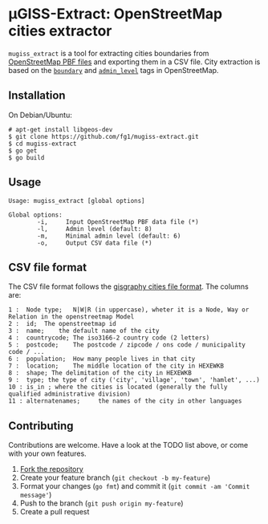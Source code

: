 µGISS-Extract: OpenStreetMap cities extractor
=============================================

`mugiss_extract` is a tool for extracting cities boundaries from [OpenStreetMap PBF files](https://wiki.openstreetmap.org/wiki/PBF_Format) and exporting them in a CSV file.
City extraction is based on the [`boundary`](https://wiki.openstreetmap.org/wiki/Tag:boundary=administrative) and [`admin_level`](https://wiki.openstreetmap.org/wiki/Key:admin_level) tags in OpenStreetMap.


## Installation

On Debian/Ubuntu:
```
# apt-get install libgeos-dev
$ git clone https://github.com/fg1/mugiss-extract.git
$ cd mugiss-extract
$ go get
$ go build
```


## Usage

```
Usage: mugiss_extract [global options] 

Global options:
        -i,     Input OpenStreetMap PBF data file (*)
        -l,     Admin level (default: 8)
        -m,     Minimal admin level (default: 6)
        -o,     Output CSV data file (*)
```


## CSV file format

The CSV file format follows the [gisgraphy cities file format](http://download.gisgraphy.com/format.txt).
The columns are:
```
1 :  Node type;   N|W|R (in uppercase), wheter it is a Node, Way or Relation in the openstreetmap Model
2 :  id;  The openstreetmap id
3 :  name;    the default name of the city
4 :  countrycode; The iso3166-2 country code (2 letters)
5 :  postcode;    The postcode / zipcode / ons code / municipality code / ...
6 :  population;  How many people lives in that city
7 :  location;    The middle location of the city in HEXEWKB
8 :  shape; The delimitation of the city in HEXEWKB
9 :  type; the type of city ('city', 'village', 'town', 'hamlet', ...)
10 : is_in ; where the cities is located (generally the fully qualified administrative division)
11 : alternatenames;     the names of the city in other languages
```

## Contributing

Contributions are welcome. Have a look at the TODO list above, or come with your own features.

1. [Fork the repository](https://github.com/fg1/mugiss-extract/fork)
2. Create your feature branch (`git checkout -b my-feature`)
3. Format your changes (`go fmt`) and commit it (`git commit -am 'Commit message'`)
4. Push to the branch (`git push origin my-feature`)
5. Create a pull request

